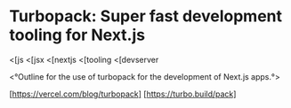 # Turbopack: Super fast development tooling for Next.js
<[js
<[jsx
<[nextjs
<[tooling
<[devserver

<°Outline for the use of turbopack for the development of Next.js apps.°>

[https://vercel.com/blog/turbopack]
[https://turbo.build/pack]
